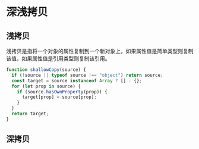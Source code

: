 # 深浅拷贝

## 浅拷贝

浅拷贝是指将一个对象的属性复制到一个新对象上，如果属性值是简单类型则复制该值，如果属性值是引用类型则复制该引用。

```js
function shallowCopy(source) {
  if (!source || typeof source !== "object") return source;
  const target = source instanceof Array ? [] : {};
  for (let prop in source) {
    if (source.hasOwnProperty(prop)) {
      target[prop] = source[prop];
    }
  }
  return target;
}
```

## 深拷贝
